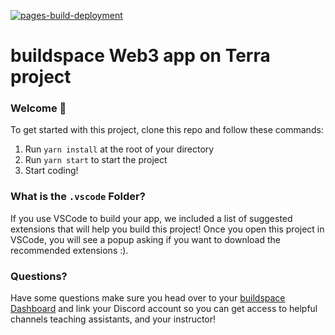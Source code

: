[![pages-build-deployment](https://github.com/Givicy/terra-starter/actions/workflows/pages/pages-build-deployment/badge.svg)](https://github.com/Givicy/terra-starter/actions/workflows/pages/pages-build-deployment)

# buildspace Web3 app on Terra project

### **Welcome 👋**

To get started with this project, clone this repo and follow these commands:

1. Run `yarn install` at the root of your directory
2. Run `yarn start` to start the project
3. Start coding!

### What is the `.vscode` Folder?
If you use VSCode to build your app, we included a list of suggested extensions that will help you build this project! Once you open this project in VSCode, you will see a popup asking if you want to download the recommended extensions :).


### **Questions?**
Have some questions make sure you head over to your [buildspace Dashboard](https://app.buildspace.so/) and link your Discord account so you can get access to helpful channels teaching assistants, and your instructor!
